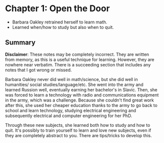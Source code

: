 # Chapter 1: Open the Door

* Barbara Oakley retrained herself to learn math.
* Learned when/how to study but also when to quit.

## Summary

**Disclaimer**: These notes may be completely incorrect. They are written from 
memory, as this is a useful technique for learning. However, they are nowhere
near verbatim. There is a succeeding section that includes any notes that I
got wrong or missed.

Barbara Oakley never did well in math/science, but she did well in humanities/
social studies/language/etc. She went into the army and learned Russion well,
eventually earning her bachelor's in Slavic. Then, she was forced to learn a
technology with radio and communications equipment in the army, which was a 
challenge. Because she couldn't find great work after this, she used her 
cheaper education thanks to the army to go back to school and learn technology,
studying electrical engineering and subsequently electrical and computer 
engineering for her PhD. 

Through these new subjects, she learned both how to study and how to quit. 
It's possibly to train yourself to learn and love new subjects, even if they
are completely abstract to you. There are tips/tricks to develop this.
